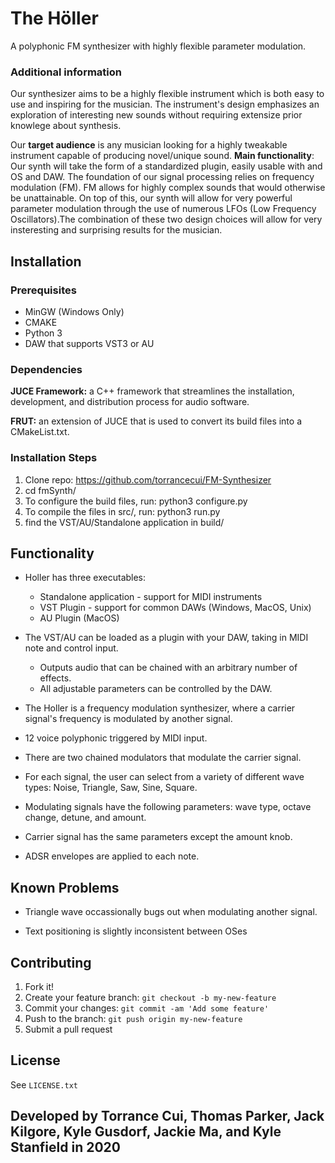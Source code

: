 # The Höller

A polyphonic FM synthesizer with highly flexible parameter modulation.

### Additional information

Our synthesizer aims to be a highly flexible instrument which is both easy to use and inspiring for the musician. The instrument's design emphasizes an exploration of interesting new sounds without requiring extensize prior knowlege about synthesis.

Our **target audience** is any musician looking for a highly tweakable instrument capable of producing novel/unique sound.
**Main functionality**: Our synth will take the form of a standardized plugin, easily usable with and OS and DAW. The foundation of our signal processing relies on frequency modulation (FM). FM allows for highly complex sounds that would otherwise be unattainable. On top of this, our synth will allow for very powerful parameter modulation through the use of numerous LFOs (Low Frequency Oscillators).The combination of these two design choices will allow for very insteresting and surprising results for the musician.

## Installation

### Prerequisites
 - MinGW (Windows Only)
 - CMAKE
 - Python 3
 - DAW that supports VST3 or AU

### Dependencies

**JUCE Framework:** a C++ framework that streamlines the installation, development, and distribution process for audio software.

**FRUT:** an extension of JUCE that is used to convert its build files into a CMakeList.txt.

### Installation Steps

1. Clone repo: https://github.com/torrancecui/FM-Synthesizer
2. cd fmSynth/
3. To configure the build files, run: python3 configure.py
4. To compile the files in src/, run: python3 run.py
5. find the VST/AU/Standalone application in build/

## Functionality

 - Holler has three executables:
    - Standalone application - support for MIDI instruments
    - VST Plugin - support for common DAWs (Windows, MacOS, Unix)
    - AU Plugin (MacOS)
  
 - The VST/AU can be loaded as a plugin with your DAW, taking in MIDI note and control input.
     - Outputs audio that can be chained with an arbitrary number of effects.
     - All adjustable parameters can be controlled by the DAW.
     
 - The Holler is a frequency modulation synthesizer, where a carrier signal's frequency is modulated by another signal.
 
 - 12 voice polyphonic triggered by MIDI input.
 
 - There are two chained modulators that modulate the carrier signal.
 
 - For each signal, the user can select from a variety of different wave types: Noise, Triangle, Saw, Sine, Square.
 
 - Modulating signals have the following parameters: wave type, octave change, detune, and amount.
 
 - Carrier signal has the same parameters except the amount knob.
 
 - ADSR envelopes are applied to each note.

## Known Problems
 
 - Triangle wave occassionally bugs out when modulating another signal.
 
 - Text positioning is slightly inconsistent between OSes
 

## Contributing

1. Fork it!
2. Create your feature branch: `git checkout -b my-new-feature`
3. Commit your changes: `git commit -am 'Add some feature'`
4. Push to the branch: `git push origin my-new-feature`
5. Submit a pull request

## License

See `LICENSE.txt`

## Developed by Torrance Cui, Thomas Parker, Jack Kilgore, Kyle Gusdorf, Jackie Ma, and Kyle Stanfield in 2020

